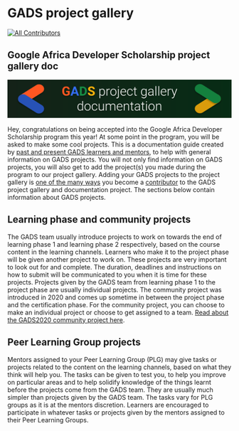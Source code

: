 # GADS project gallery

[![All Contributors](https://img.shields.io/badge/all_contributors-16-orange.svg?style=flat-square)](https://github.com/gads-projects/doc/blob/main/contributor.md)

## Google Africa Developer Scholarship project gallery doc

![](.gitbook/assets/google-africa-developer-scholarship-gads-program-2020-1-1-.svg)

Hey, congratulations on being accepted into the Google Africa Developer Scholarship program this year! At some point in the program, you will be asked to make some cool projects. This is a documentation guide created by [past and present GADS learners and mentors](https://github.com/gads-projects/doc/blob/main/contributor.md), to help with general information on GADS projects. You will not only find information on GADS projects, you will also get to add the project\(s\) you made during the program to our project gallery. Adding your GADS projects to the project gallery is [one of the many ways](https://obiagba-mary.gitbook.io/gads-projects/contribution-guide/contributing) you become a [contributor](https://github.com/gads-projects/doc/blob/main/contributor.md) to the GADS project gallery and documentation project. The sections below contain information about GADS projects.

## Learning phase and community projects

The GADS team usually introduce projects to work on towards the end of learning phase 1 and learning phase 2 respectively, based on the course content in the learning channels. Learners who make it to the project phase will be given another project to work on. These projects are very important to look out for and complete. The duration, deadlines and instructions on how to submit will be communicated to you when it is time for these projects. Projects given by the GADS team from learning phase 1 to the project phase are usually individual projects. The community project was introduced in 2020 and comes up sometime in between the project phase and the certification phase. For the community project, you can choose to make an individual project or choose to get assigned to a team. [Read about the GADS2020 community project here](https://gads.andela.com/community-projects).

## Peer Learning Group projects

Mentors assigned to your Peer Learning Group \(PLG\) may give tasks or projects related to the content on the learning channels, based on what they think will help you. The tasks can be given to test you, to help you improve on particular areas and to help solidify knowledge of the things learnt before the projects come from the GADS team. They are usually much simpler than projects given by the GADS team. The tasks vary for PLG groups as it is at the mentors discretion. Learners are encouraged to participate in whatever tasks or projects given by the mentors assigned to their Peer Learning Groups.

